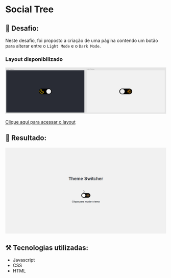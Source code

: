 #  Social Tree

## 🎯 Desafio:

Neste desafio, foi proposto a criação de uma página contendo um botão para alterar entre o `Light Mode` e o `Dark Mode`.
<br>
### Layout disponibilizado
<img src="./assets/layout-figma.png">

<a href="https://www.figma.com/file/cU57Am8UiYops5VB7g2QFW/DD-%2F-Theme-Switcher-(Copy)">Clique aqui para acessar o layout</a> 
<br>
## 🚀 Resultado: 
<img src="./assets/resultado.gif"> 

## ⚒️ Tecnologias utilizadas:
* Javascript
* CSS
* HTML
